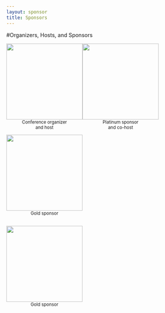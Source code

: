 ```yaml
---
layout: sponsor
title: Sponsors
---
```

#Organizers, Hosts, and Sponsors

<div style="width:200px;float:left;">
  <div style="height:200px;position:relative;">
    <a href="{{site.root}}/sponsors/praqma.html"><img style="position: absolute; bottom: 0;width:200px" src="{{site.root}}/images/sponsors/praqma_logo_3D-_small.png" /></a>
  </div>
  <div style="height:40px;text-align:center;font-size:82%;">Conference organizer<br/>and host</div>
</div>

<div style="width:200px;float:left;">
  <div style="height:200px;position:relative;">
    <a href="{{site.root}}/sponsors/ca.html"><img style="position: absolute; bottom: 0;width:200px" src="{{site.root}}/images/sponsors/CA_logo.png" /></a>
  </div>
  <div style="height:40px;text-align:center;font-size:82%;">Platinum sponsor<br/> and co-host</div>
</div>
<div style="clear:both;"></div>

<div style="width:200px;float:left;">
  <div style="height:200px;position:relative;">
    <a href="{{site.root}}/sponsors/xebialabs.html"><img style="position: absolute; bottom: 0;width:200px" src="{{site.root}}/images/sponsors/XebiaLabs.png" /></a>
  </div>
  <div style="height:40px;text-align:center;font-size:82%;">Gold sponsor<br/></div>
</div>
<div style="clear:both;"></div>

<div style="width:200px;float:left;">
  <div style="height:200px;position:relative;">
    <a href="{{site.root}}/sponsors/atlassian.html"><img style="position: absolute; bottom: 0;width:200px" src="{{site.root}}/images/sponsors/atlassian.png" /></a>
</div>
<div style="height:40px;text-align:center;font-size:82%;">Gold sponsor<br/></div>
</div>
